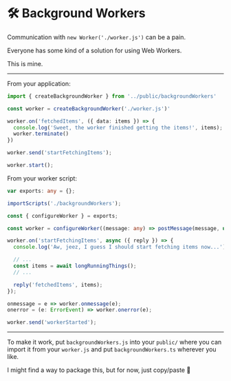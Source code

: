 # 🛠 Background Workers

Communication with `new Worker('./worker.js')` can be a pain.

Everyone has some kind of a solution for using Web Workers.

This is mine.

---

From your application:

```ts
import { createBackgroundWorker } from '../public/backgroundWorkers'

const worker = createBackgroundWorker('./worker.js')'

worker.on('fetchedItems', ({ data: items }) => {
  console.log('Sweet, the worker finished getting the items!', items);
  worker.terminate()
})

worker.send('startFetchingItems');

worker.start();
```

From your worker script:

```ts
var exports: any = {};

importScripts('./backgroundWorkers');

const { configureWorker } = exports;

const worker = configureWorker((message: any) => postMessage(message, undefined));

worker.on('startFetchingItems', async ({ reply }) => {
  console.log('Aw, jeez, I guess I should start fetching items now...');

  // ...
  const items = await longRunningThings();
  // ...

  reply('fetchedItems', items);
});

onmessage = e => worker.onmessage(e);
onerror = (e: ErrorEvent) => worker.onerror(e);

worker.send('workerStarted');
```

---

To make it work, put `backgroundWorkers.js` into your `public/` where you can import it from your `worker.js` and put `backgroundWorkers.ts` wherever you like.

I might find a way to package this, but for now, just copy/paste 🧐
